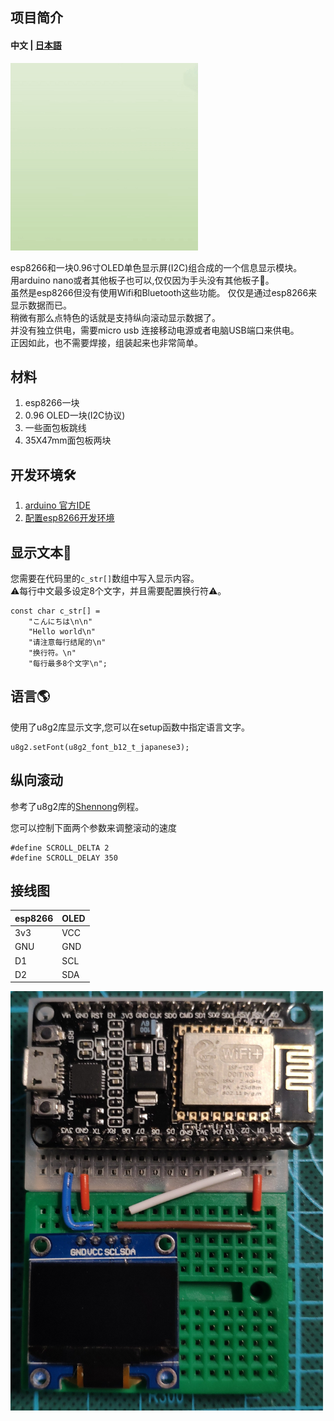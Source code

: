 项目简介
-------
#### 中文 | [日本語](https://github.com/hanchengxu/message-card/blob/main/README.ja.md) 
<img src="https://github.com/hanchengxu/message-card/blob/main/demo-page.gif?raw=true" width="300px" height="300px"/>  

esp8266和一块0.96寸OLED单色显示屏(I2C)组合成的一个信息显示模块。  
用arduino nano或者其他板子也可以,仅仅因为手头没有其他板子😬。  
虽然是esp8266但没有使用Wifi和Bluetooth这些功能。 
仅仅是通过esp8266来显示数据而已。  
稍微有那么点特色的话就是支持纵向滚动显示数据了。  
并没有独立供电，需要micro usb 连接移动电源或者电脑USB端口来供电。  
正因如此，也不需要焊接，组装起来也非常简单。 
## 材料
1. esp8266一块
2. 0.96 OLED一块(I2C协议)
3. 一些面包板跳线
4. 35X47mm面包板两块

## 开发环境🛠️
1. [arduino 官方IDE ](https://www.arduino.cc/en/software)
2. [配置esp8266开发环境](https://www.jianshu.com/p/cb0274d612b5)

## 显示文本📃
您需要在代码里的`c_str[]`数组中写入显示内容。  
⚠️每行中文最多设定8个文字，并且需要配置换行符⚠️。  
```
const char c_str[] = 
    "こんにちは\n\n"
    "Hello world\n"
    "请注意每行结尾的\n"
    "换行符。\n"
    "每行最多8个文字\n";
```
## 语言🌎
使用了u8g2库显示文字,您可以在setup函数中指定语言文字。
```
u8g2.setFont(u8g2_font_b12_t_japanese3);
```

## 纵向滚动
参考了u8g2库的[Shennong](https://github.com/olikraus/u8g2/blob/master/sys/arduino/u8g2_full_buffer/Shennong/Shennong.ino)例程。

您可以控制下面两个参数来调整滚动的速度
```
#define SCROLL_DELTA 2
#define SCROLL_DELAY 350
```
## 接线图

| esp8266 | OLED |
----|---- 
| 3v3 | VCC |
| GNU | GND |
| D1 | SCL |
| D2 | SDA |  
<img src="https://github.com/hanchengxu/message-card/blob/main/3c10c88870aa0de9324506aeea43fad.jpg" width="500px" alt="" align=center />  

